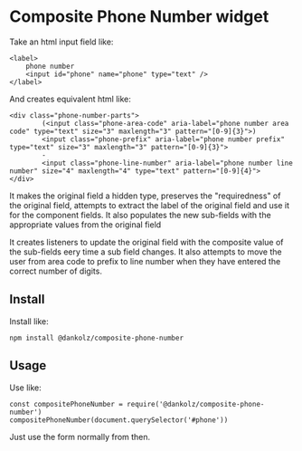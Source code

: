 # Composite Phone Number widget

Take an html input field like:

```
<label>
	phone number
	<input id="phone" name="phone" type="text" />
</label>
```

And creates equivalent html like:

```
<div class="phone-number-parts">
		(<input class="phone-area-code" aria-label="phone number area code" type="text" size="3" maxlength="3" pattern="[0-9]{3}">) 
		<input class="phone-prefix" aria-label="phone number prefix" type="text" size="3" maxlength="3" pattern="[0-9]{3}"> 
		-
		<input class="phone-line-number" aria-label="phone number line number" size="4" maxlength="4" type="text" pattern="[0-9]{4}"> 
</div>
```


It makes the original field a hidden type, preserves the "requiredness" of the original field,
attempts to extract the label of the original field and use it for the component fields. It also
populates the new sub-fields with the appropriate values from the original field

It creates listeners to update the original field with the composite value of the sub-fields
eery time a sub field changes. It also attempts to move the user from area code to prefix to
line number when they have entered the correct number of digits.

## Install

Install like:

```
npm install @dankolz/composite-phone-number
```

## Usage

Use like:

```
const compositePhoneNumber = require('@dankolz/composite-phone-number')
compositePhoneNumber(document.querySelector('#phone'))
```

Just use the form normally from then.